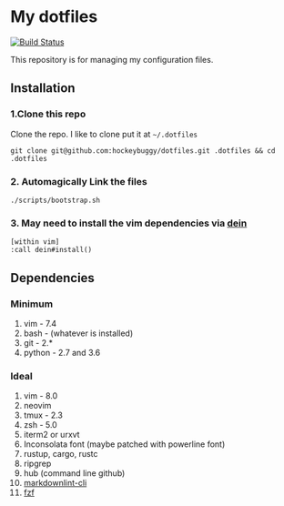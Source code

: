 # My dotfiles

[![Build Status](https://travis-ci.org/hockeybuggy/dotfiles.svg)](https://travis-ci.org/hockeybuggy/dotfiles)

This repository is for managing my configuration files.

## Installation

### 1.Clone this repo

Clone the repo. I like to clone put it at `~/.dotfiles`

    git clone git@github.com:hockeybuggy/dotfiles.git .dotfiles && cd .dotfiles

### 2. Automagically Link the files

    ./scripts/bootstrap.sh

### 3. May need to install the vim dependencies via [dein](https://github.com/Shougo/dein.vim)

    [within vim]
    :call dein#install()

## Dependencies

### Minimum

1. vim  - 7.4
1. bash - (whatever is installed)
1. git  - 2.*
1. python - 2.7 and 3.6

### Ideal

1. vim - 8.0
1. neovim
1. tmux - 2.3
1. zsh  - 5.0
1. iterm2 or urxvt
1. Inconsolata font (maybe patched with powerline font)
1. rustup, cargo, rustc
1. ripgrep
1. hub (command line github)
1. [markdownlint-cli](https://github.com/igorshubovych/markdownlint-cli)
1. [fzf](https://github.com/junegunn/fzf)
